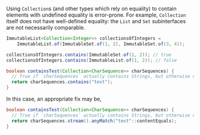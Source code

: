 Using `Collection`s (and other types which rely on equality) to contain elements
with undefined equality is error-prone. For example, `Collection` itself does
not have well-defined equality: the `List` and `Set` subinterfaces are not
necessarily comparable.

```java
ImmutableList<Collection<Integer>> collectionsOfIntegers =
    ImmutableList.of(ImmutableSet.of(1, 2), ImmutableSet.of(3, 4));

collectionsOfIntegers.contains(ImmutableSet.of(1, 2)); // true
collectionsOfIntegers.contains(ImmutableList.of(1, 2)); // false
```

```java
boolean containsTest(Collection<CharSequence>> charSequences) {
  // True if `charSequences` actually contains Strings, but otherwise not necessarily.
  return charSequences.contains("test");
}
```

In this case, an appropriate fix may be,

```java
boolean containsTest(Collection<CharSequence>> charSequences) {
  // True if `charSequences` actually contains Strings, but otherwise not necessarily.
  return charSequences.stream().anyMatch("test"::contentEquals);
}
```
